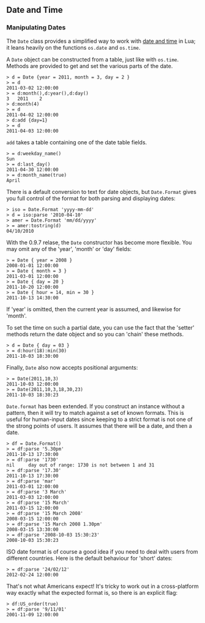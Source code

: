 ## Date and Time

<a id="date"></a>

### Manipulating Dates

The `Date` class provides a simplified way to work with [date and
time](http://www.lua.org/pil/22.1.html) in Lua; it leans heavily on the functions
`os.date` and `os.time`.

A `Date` object can be constructed from a table, just like with `os.time`.
Methods are provided to get and set the various parts of the date.

    > d = Date {year = 2011, month = 3, day = 2 }
    > = d
    2011-03-02 12:00:00
    > = d:month(),d:year(),d:day()
    3	2011	2
    > d:month(4)
    > = d
    2011-04-02 12:00:00
    > d:add {day=1}
    > = d
    2011-04-03 12:00:00

`add` takes a table containing one of the date table fields.

    > = d:weekday_name()
    Sun
    > = d:last_day()
    2011-04-30 12:00:00
    > = d:month_name(true)
    April

There is a default conversion to text for date objects, but `Date.Format` gives
you full control of the format for both parsing and displaying dates:

    > iso = Date.Format 'yyyy-mm-dd'
    > d = iso:parse '2010-04-10'
    > amer = Date.Format 'mm/dd/yyyy'
    > = amer:tostring(d)
    04/10/2010

With the 0.9.7 relase, the `Date` constructor has become more flexible. You may
omit any of the 'year', 'month' or 'day' fields:

    > = Date { year = 2008 }
    2008-01-01 12:00:00
    > = Date { month = 3 }
    2011-03-01 12:00:00
    > = Date { day = 20 }
    2011-10-20 12:00:00
    > = Date { hour = 14, min = 30 }
    2011-10-13 14:30:00

If 'year' is omitted, then the current year is assumed, and likewise for 'month'.

To set the time on such a partial date, you can use the fact that the 'setter'
methods return the date object and so you can 'chain' these methods.

    > d = Date { day = 03 }
    > = d:hour(18):min(30)
    2011-10-03 18:30:00

Finally, `Date` also now accepts positional arguments:

    > = Date(2011,10,3)
    2011-10-03 12:00:00
    > = Date(2011,10,3,18,30,23)
    2011-10-03 18:30:23

`Date.format` has been extended. If you construct an instance without a pattern,
then it will try to match against a set of known formats. This is useful for
human-input dates since keeping to a strict format is not one of the strong
points of users. It assumes that there will be a date, and then a date.

    > df = Date.Format()
    > = df:parse '5.30pm'
    2011-10-13 17:30:00
    > = df:parse '1730'
    nil     day out of range: 1730 is not between 1 and 31
    > = df:parse '17.30'
    2011-10-13 17:30:00
    > = df:parse 'mar'
    2011-03-01 12:00:00
    > = df:parse '3 March'
    2011-03-03 12:00:00
    > = df:parse '15 March'
    2011-03-15 12:00:00
    > = df:parse '15 March 2008'
    2008-03-15 12:00:00
    > = df:parse '15 March 2008 1.30pm'
    2008-03-15 13:30:00
    > = df:parse '2008-10-03 15:30:23'
    2008-10-03 15:30:23

ISO date format is of course a good idea if you need to deal with users from
different countries. Here is the default behaviour for 'short' dates:

    > = df:parse '24/02/12'
    2012-02-24 12:00:00

That's not what Americans expect! It's tricky to work out in a cross-platform way
exactly what the expected format is, so there is an explicit flag:

    > df:US_order(true)
    > = df:parse '9/11/01'
    2001-11-09 12:00:00

